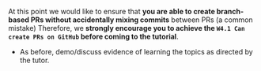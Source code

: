 <tip-box type="important"> 

At this point we would like to ensure that **you are able to create branch-based PRs without accidentally mixing commits** between PRs (a common mistake)
Therefore, we **strongly encourage you to achieve the `W4.1 Can create PRs on GitHub` before coming to the tutorial**.

</tip-box>


* As before, demo/discuss evidence of learning the topics as directed by the tutor.

